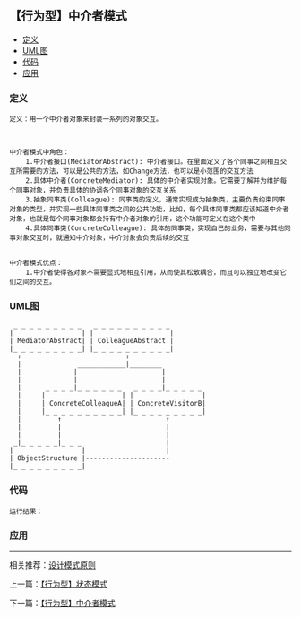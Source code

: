 

## 【行为型】中介者模式

*   [定义](#define)
*   [UML图](#UML)
*   [代码](#code)
*   [应用](#app)




<h3 id="define">定义</h3>

    定义：用一个中介者对象来封装一系列的对象交互。
    
        

    中介者模式中角色：
        1.中介者接口(MediatorAbstract): 中介者接口。在里面定义了各个同事之间相互交互所需要的方法，可以是公共的方法，如Change方法，也可以是小范围的交互方法
        2.具体中介者(ConcreteMediator): 具体的中介者实现对象。它需要了解并为维护每个同事对象，并负责具体的协调各个同事对象的交互关系
        3.抽象同事类(Colleague): 同事类的定义，通常实现成为抽象类，主要负责约束同事对象的类型，并实现一些具体同事类之间的公共功能，比如，每个具体同事类都应该知道中介者对象，也就是每个同事对象都会持有中介者对象的引用，这个功能可定义在这个类中
        4.具体同事类(ConcreteColleague): 具体的同事类，实现自己的业务，需要与其他同事对象交互时，就通知中介对象，中介对象会负责后续的交互
        

    中介者模式优点：
        1.中介者使得各对象不需要显式地相互引用，从而使其松散耦合，而且可以独立地改变它们之间的交互。
    

<h3 id="UML">UML图</h3>

     _ _ _ _ _ _ _ _ _   _ _ _ _ _ _ _ _ _ _
    |                 | |                   |
    | MediatorAbstract| | ColleagueAbstract |
    |_ _ _ _ _ _ _ _ _| |_ _ _ _ _ _ _ _ _ _|
      ↑                          ↑
      |              ____________|________
      |             |                     |
      |             |                     |
      |      _ _ _ _|_ _ _ _ _ _   _ _ _ _|_ _ _ _ _
      |     |                   | |                 |
      |     | ConcreteColleagueA| | ConcreteVisitorB|
      |     |_ _ _ _ _ _ _ _ _ _| |_ _ _ _ _ _ _ _ _|
      |         ↑                          ↑                    
      |         |                          |
      |         |                          |
     _|_ _ _ _ _|_ _ _                     | 
    |                 |                    |
    | ObjectStructure |---------------------
    |_ _ _ _ _ _ _ _ _|    



<h3 id="code">代码</h3>



    运行结果：




<h3 id="app">应用</h3>



***

相关推荐：[设计模式原则](./Principle)


上一篇：[【行为型】状态模式](./State)

下一篇：[【行为型】中介者模式](./Mediator)







